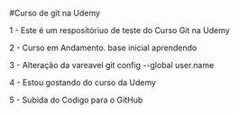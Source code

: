 #Curso de git na Udemy

1 - Este é um respositóriuo de teste do Curso Git na Udemy

2 - Curso em Andamento. base inicial aprendendo

3 - Alteração da vareavel git config --global user.name

4 - Estou gostando do curso da Udemy

5 - Subida do Codigo  para o GitHub